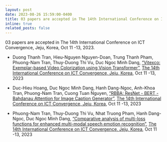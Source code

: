 ```yaml
---
layout: post
date: 2023-08-26 15:59:00-0400
title: 03 papers are accepted in The 14th International Conference on ICT Convergence, Jeju, Korea, Oct 11 -13, 2023.  
inline: true
related_posts: false
---
```


03 papers are accepted in The 14th International Conference on ICT Convergence, Jeju, Korea, Oct 11 -13, 2023.  

- Duong Thanh Tran, Hieu-Nguyen Nguyen-Doan, Trung Thanh Pham, Phuong-Nam Tran, Thuy-Duong Thi Vu, Duc Ngoc Minh Dang, <a href="#">“Vitexco: Exemplar-based Video Colorization using Vision Transformer”</a>, [The 14th International Conference on ICT Convergence, Jeju, Korea](https://ictc.org/), Oct 11 -13, 2023  

- Duc-Hieu Hoang, Duc Ngoc Minh Dang, Hanh Dang-Ngoc, Anh-Khoa Tran, Phuong-Nam Tran, Cuong Tuan Nguyen, <a href="#">“RBBA: ResNet - BERT - Bahdanau Attention for Image Caption Generator”</a>, [The 14th International Conference on ICT Convergence, Jeju, Korea](https://ictc.org/), Oct 11 -13, 2023  

- Phuong-Nam Tran, Thuy-Duong Thi Vu, Nhat Truong Pham, Hanh Dang-Ngoc, Duc Ngoc Minh Dang, <a href="#">“Comparative analysis of multi-loss functions for enhanced multi-modal speech emotion recognition”</a>, [The 14th International Conference on ICT Convergence, Jeju, Korea](https://ictc.org/), Oct 11 -13, 2023  

